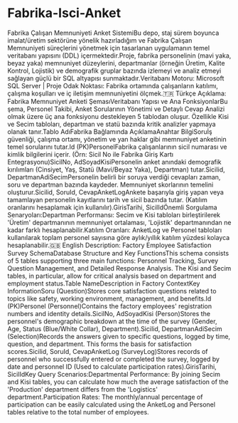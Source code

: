 # Fabrika-Isci-Anket


Fabrika Çalışan Memnuniyeti Anket SistemiBu depo, staj sürem boyunca imalat/üretim sektörüne yönelik hazırladığım ve Fabrika Çalışan Memnuniyeti süreçlerini yönetmek için tasarlanan uygulamanın temel veritabanı yapısını (DDL) içermektedir.Proje, fabrika personelinin (mavi yaka, beyaz yaka) memnuniyet düzeylerini, departmanlar (örneğin Üretim, Kalite Kontrol, Lojistik) ve demografik gruplar bazında izlemeyi ve analiz etmeyi sağlayan güçlü bir SQL altyapısı sunmaktadır.Veritabanı Motoru: Microsoft SQL Server | Proje Odak Noktası: Fabrika ortamında çalışanların katılımı, çalışma koşulları ve iç iletişim memnuniyetini ölçmek.🇹🇷 Türkçe Açıklama: Fabrika Memnuniyet Anketi ŞemasıVeritabanı Yapısı ve Ana FonksiyonlarBu şema, Personel Takibi, Anket Sorularının Yönetimi ve Detaylı Cevap Analizi olmak üzere üç ana fonksiyonu destekleyen 5 tablodan oluşur. Özellikle Kisi ve Secim tabloları, departman ve statü bazında kritik analizler yapmaya olanak tanır.Tablo AdıFabrika Bağlamında AçıklamaAnahtar BilgiSoruİş güvenliği, çalışma ortamı, yönetim ve yan haklar gibi memnuniyet anketinin temel sorularını tutar.Id (PK)PersonelFabrika çalışanlarının sicil numarası ve kimlik bilgilerini içerir. (Örn: Sicil No ile Fabrika Giriş Kartı Entegrasyonu)SicilNo, AdSoyadKisiPersonelin anket anındaki demografik kırılımları (Cinsiyet, Yaş, Statü (Mavi/Beyaz Yaka), Departman) tutar.SiciIid, DepartmanAdiSecimPersonelin belirli bir soruya verdiği cevapları zaman, soru ve departman bazında kaydeder. Memnuniyet skorlarının temelini oluşturur.Sicilid, SoruId, CevapAnketLogAnkete başarıyla giriş yapan veya tamamlayan personelin kayıtlarını tarih ve sicil bazında tutar. (Katılım oranlarını hesaplamak için kullanılır).GirisTarihi, SicilIdÖnemli Sorgulama Senaryoları:Departman Performansı: Secim ve Kisi tabloları birleştirilerek 'Üretim' departmanının memnuniyet ortalaması, 'Lojistik' departmanından ne kadar farklı hesaplanabilir.Katılım Oranları: AnketLog ve Personel tabloları kullanılarak toplam personel sayısına göre aylık/yıllık katılım yüzdesi kolayca hesaplanabilir.🇬🇧 English Description: Factory Employee Satisfaction Survey SchemaDatabase Structure and Key FunctionsThis schema consists of 5 tables supporting three main functions: Personnel Tracking, Survey Question Management, and Detailed Response Analysis. The Kisi and Secim tables, in particular, allow for critical analysis based on department and employment status.Table NameDescription in Factory ContextKey InformationSoru (Question)Stores core satisfaction questions related to topics like safety, working environment, management, and benefits.Id (PK)Personel (Personnel)Contains the factory employees' registration numbers and identity details.SicilNo, AdSoyadKisi (Person)Stores the personnel's demographic breakdown at the time of the survey (Gender, Age, Status (Blue/White Collar), Department).SiciIid, DepartmanAdiSecim (Selection)Records the answers given to specific questions, logged by time, question, and department. This forms the basis for satisfaction scores.Sicilid, SoruId, CevapAnketLog (SurveyLog)Stores records of personnel who successfully entered or completed the survey, logged by date and personnel ID (Used to calculate participation rates).GirisTarihi, SicilIdKey Query Scenarios:Departmental Performance: By joining Secim and Kisi tables, you can calculate how much the average satisfaction of the 'Production' department differs from the 'Logistics' department.Participation Rates: The monthly/annual percentage of participation can be easily calculated using the AnketLog and Personel tables relative to the total number of employees.
